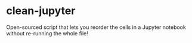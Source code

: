 # clean-jupyter
Open-sourced script that lets you reorder the cells in a Jupyter notebook without re-running the whole file!
